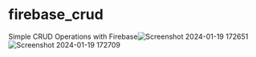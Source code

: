 # firebase_crud

Simple CRUD Operations with Firebase![Screenshot 2024-01-19 172651](https://github.com/dineshxo/firebase_crud/assets/95670930/1dc50055-4989-4a15-a4aa-3ccf151bceba)
![Screenshot 2024-01-19 172709](https://github.com/dineshxo/firebase_crud/assets/95670930/ddaed601-7841-4442-8e36-9d2d7d7656f1)
